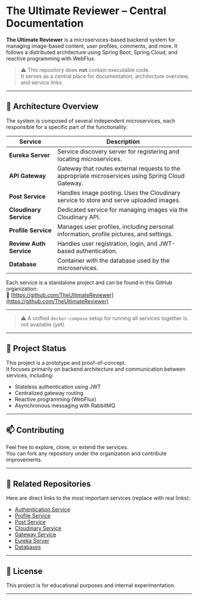 # The Ultimate Reviewer – Central Documentation

**The Ultimate Reviewer** is a microservices-based backend system for managing image-based content, user profiles, comments, and more. It follows a distributed architecture using Spring Boot, Spring Cloud, and reactive programming with WebFlux.

> ⚠️ This repository does **not** contain executable code.  
> It serves as a central place for documentation, architecture overview, and service links.

---

## 🧱 Architecture Overview

The system is composed of several independent microservices, each responsible for a specific part of the functionality:

| **Service**         | **Description** |
|---------------------|-----------------|
| **Eureka Server**   | Service discovery server for registering and locating microservices. |
| **API Gateway**     | Gateway that routes external requests to the appropriate microservices using Spring Cloud Gateway. |
| **Post Service**    | Handles image posting. Uses the Cloudinary service to store and serve uploaded images. |
| **Cloudinary Service** | Dedicated service for managing images via the Cloudinary API. |
| **Profile Service** | Manages user profiles, including personal information, profile pictures, and settings. |
| **Review Auth Service** | Handles user registration, login, and JWT-based authentication. |
| **Database**        | Container with the database used by the microservices. |



Each service is a standalone project and can be found in this GitHub organization:  
🔗 [https://github.com/TheUltimateReviewer](https://github.com/TheUltimateReviewer)

---


> ⚠️ A unified `docker-compose` setup for running all services together is not available (yet).

---

## 🌱 Project Status

This project is a prototype and proof-of-concept.  
It focuses primarily on backend architecture and communication between services, including:

- Stateless authentication using JWT
- Centralized gateway routing
- Reactive programming (WebFlux)
- Asynchronous messaging with RabbitMQ

---

## 📫 Contributing

Feel free to explore, clone, or extend the services.  
You can fork any repository under the organization and contribute improvements.

---

## 📎 Related Repositories

Here are direct links to the most important services (replace with real links):

- [Authentication Service](https://github.com/TheUltimateReviewer/review_auth)
- [Profile Service](https://github.com/TheUltimateReviewer/profile)
- [Post Service](https://github.com/TheUltimateReviewer/Post)
- [Cloudinary Service](https://github.com/TheUltimateReviewer/Cloudinary)
- [Gateway Service](https://github.com/TheUltimateReviewer/api_gateway)
- [Eureka Server](https://github.com/TheUltimateReviewer/Eureka)
- [Databases](https://github.com/TheUltimateReviewer/Database)

---

## 📘 License

This project is for educational purposes and internal experimentation.

---


